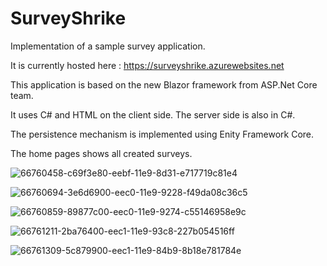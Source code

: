 # SurveyShrike
Implementation of a sample survey application.

It is currently hosted here : https://surveyshrike.azurewebsites.net

This application is based on the new Blazor framework from ASP.Net Core team.

It uses C# and HTML on the client side. The server side is also in C#.

The persistence mechanism is implemented using Enity Framework Core.

The home pages shows all created surveys.

![66760458-c69f3e80-eebf-11e9-8d31-e717719c81e4](https://user-images.githubusercontent.com/46348569/66770889-5bad3200-eed6-11e9-9606-3da53940962d.png)

![66760694-3e6d6900-eec0-11e9-9228-f49da08c36c5](https://user-images.githubusercontent.com/46348569/66770909-67005d80-eed6-11e9-8dc2-1182978dfcc9.png)

![66760859-89877c00-eec0-11e9-9274-c55146958e9c](https://user-images.githubusercontent.com/46348569/66770928-71225c00-eed6-11e9-93a1-5c56a6bee668.png)

![66761211-2ba76400-eec1-11e9-93c8-227b054516ff](https://user-images.githubusercontent.com/46348569/66770940-78e20080-eed6-11e9-8014-c27e995046f5.png)

![66761309-5c879900-eec1-11e9-84b9-8b18e781784e](https://user-images.githubusercontent.com/46348569/66770954-80a1a500-eed6-11e9-8657-a87caabf7ff2.png)

